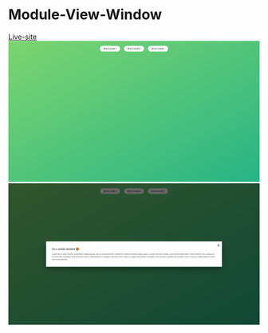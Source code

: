 # Module-View-Window

[Live-site](https://santhosh1sai.github.io/Module-View-Window/)
![MVW](https://github.com/santhosh1sai/Module-View-Window/blob/main/Images/MVW.png)
![MVW clicked](https://github.com/santhosh1sai/Module-View-Window/blob/main/Images/MVW1.png)

